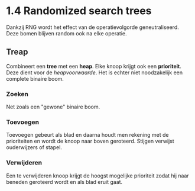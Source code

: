 # 1.4 Randomized search trees

Dankzij RNG wordt het effect van de operatievolgorde geneutraliseerd. Deze bomen blijven random ook na elke operatie.

## Treap

Combineert een **tree** met een **heap**. Elke knoop krijgt ook een **prioriteit**. Deze dient voor de *heapvoorwaarde*. Het is echter niet noodzakelijk een complete binaire boom. 

### Zoeken

Net zoals een "gewone" binaire boom.

### Toevoegen

Toevoegen gebeurt als blad en daarna houdt men rekening met de prioriteiten en wordt de knoop naar boven geroteerd. Stijgen verwijst ouderwijzers of stapel. 

### Verwijderen 

Een te verwijderen knoop krijgt de hoogst mogelijke prioriteit zodat hij naar beneden geroteerd wordt en als blad eruit gaat.